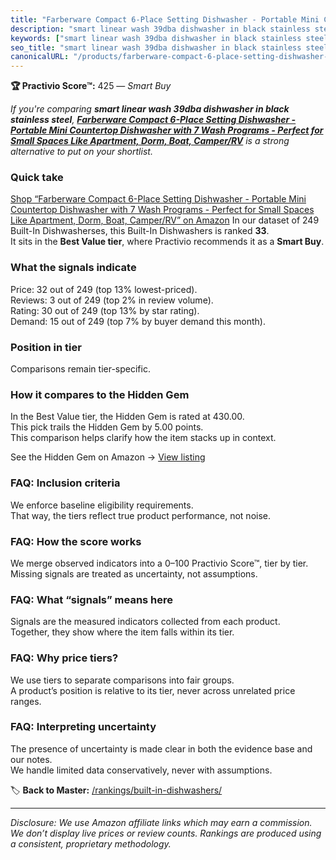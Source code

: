 ```yaml
---
title: "Farberware Compact 6-Place Setting Dishwasher - Portable Mini Countertop Dishwasher with 7 Wash Programs - Perfect for Small Spaces Like Apartment, Dorm, Boat, Camper/RV"
description: "smart linear wash 39dba dishwasher in black stainless steel: Data-driven within Best Value ranking using the Practivio Score™. Positioned by quality, value, de…"
keywords: ["smart linear wash 39dba dishwasher in black stainless steel"]
seo_title: "smart linear wash 39dba dishwasher in black stainless steel — Smart Buy Best Value (2025)"
canonicalURL: "/products/farberware-compact-6-place-setting-dishwasher-portable-mini-countertop-dishwasher-with-7-wash-programs-perfect-for-small-spaces-like-apartment-dorm-boat-camperrv-B0CVBNGHH5/"
---
```


**🏆 Practivio Score™:** 425 — _Smart Buy_


*If you're comparing **smart linear wash 39dba dishwasher in black stainless steel**, **[Farberware Compact 6-Place Setting Dishwasher - Portable Mini Countertop Dishwasher with 7 Wash Programs - Perfect for Small Spaces Like Apartment, Dorm, Boat, Camper/RV](https://www.amazon.com/dp/B0CVBNGHH5?tag=practivio-20)** is a strong alternative to put on your shortlist.*
### Quick take
[Shop “Farberware Compact 6-Place Setting Dishwasher - Portable Mini Countertop Dishwasher with 7 Wash Programs - Perfect for Small Spaces Like Apartment, Dorm, Boat, Camper/RV” on Amazon](https://www.amazon.com/dp/B0CVBNGHH5?tag=practivio-20)
In our dataset of 249 Built-In Dishwasherses, this Built-In Dishwashers is ranked **33**.  
It sits in the **Best Value tier**, where Practivio recommends it as a **Smart Buy**.

### What the signals indicate
Price: 32 out of 249 (top 13% lowest-priced).  
Reviews: 3 out of 249 (top 2% in review volume).  
Rating: 30 out of 249 (top 13% by star rating).  
Demand: 15 out of 249 (top 7% by buyer demand this month).

### Position in tier
Comparisons remain tier-specific.

### How it compares to the Hidden Gem
In the Best Value tier, the Hidden Gem is rated at 430.00.  
This pick trails the Hidden Gem by 5.00 points.  
This comparison helps clarify how the item stacks up in context.  

See the Hidden Gem on Amazon → [View listing](https://www.amazon.com/dp/B09ST4M8VF?tag=practivio-20)

### FAQ: Inclusion criteria
We enforce baseline eligibility requirements.  
That way, the tiers reflect true product performance, not noise.

### FAQ: How the score works
We merge observed indicators into a 0–100 Practivio Score™, tier by tier.  
Missing signals are treated as uncertainty, not assumptions.

### FAQ: What “signals” means here
Signals are the measured indicators collected from each product.  
Together, they show where the item falls within its tier.

### FAQ: Why price tiers?
We use tiers to separate comparisons into fair groups.  
A product’s position is relative to its tier, never across unrelated price ranges.

### FAQ: Interpreting uncertainty
The presence of uncertainty is made clear in both the evidence base and our notes.  
We handle limited data conservatively, never with assumptions.


🏷️ **Back to Master:** [/rankings/built-in-dishwashers/](/rankings/built-in-dishwashers/)

---
_Disclosure: We use Amazon affiliate links which may earn a commission. We don’t display live prices or review counts. Rankings are produced using a consistent, proprietary methodology._

